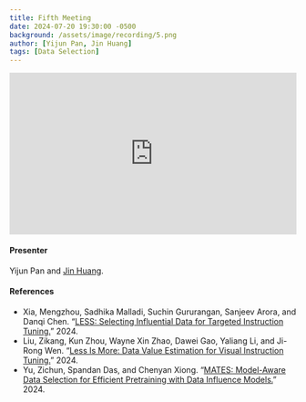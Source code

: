 ```yaml
---
title: Fifth Meeting
date: 2024-07-20 19:30:00 -0500
background: /assets/image/recording/5.png
author: [Yijun Pan, Jin Huang]
tags: [Data Selection]
---
```


<style>
.video-container {
  position: relative;
  padding-bottom: 56.25%; /* 16:9 aspect ratio */
  height: 0;
  overflow: hidden;
  max-width: 100%;
  background: #000;
}

.video-container iframe {
  position: absolute;
  top: 0;
  left: 0;
  width: 100%;
  height: 100%;
  border: 0;
}
</style>

<div class="video-container">
  <iframe width="560" height="315" src="https://www.youtube.com/embed/NZm_6iFgB08" frameborder="0" allow="accelerometer; autoplay; clipboard-write; encrypted-media; gyroscope; picture-in-picture" allowfullscreen></iframe>
</div>

#### Presenter

Yijun Pan and [Jin Huang](https://jn-huang.github.io/).

#### References

- Xia, Mengzhou, Sadhika Malladi, Suchin Gururangan, Sanjeev Arora, and Danqi Chen. “[LESS: Selecting Influential Data for Targeted Instruction Tuning.](https://arxiv.org/abs/2402.04333)” 2024.
- Liu, Zikang, Kun Zhou, Wayne Xin Zhao, Dawei Gao, Yaliang Li, and Ji-Rong Wen. “[Less Is More: Data Value Estimation for Visual Instruction Tuning.](https://arxiv.org/abs/2403.09559)” 2024.
- Yu, Zichun, Spandan Das, and Chenyan Xiong. “[MATES: Model-Aware Data Selection for Efficient Pretraining with Data Influence Models.](https://arxiv.org/abs/2406.06046)” 2024.
